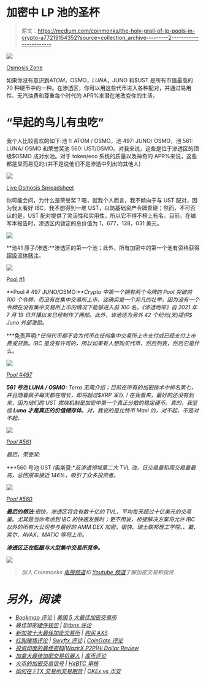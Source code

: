 # 加密中 LP 池的圣杯

> 原文：<https://medium.com/coinmonks/the-holy-grail-of-lp-pools-in-crypto-a77219154352?source=collection_archive---------2----------------------->

![](img/ac7e87cb75ac38baa7f7a86ad92703f9.png)

[Osmosis Zone](https://app.osmosis.zone/)

如果你没有意识到$ATOM，$OSMO，$LUNA，$JUNO 和$UST 是所有市值最高的 70 种硬币中的一种。在渗透区，你可以用这些代币进入各种配对，并通过易用性、无汽油费和尊重每个时代的 APR%来潜在地改变你的生活。

# “早起的鸟儿有虫吃”

我个人比较喜欢的如下:池 1: ATOM / OSMO，池 497: JUNO/ OSMO，池 561: LUNA/ OSMO 和荣誉奖池 560: UST/OSMO。对我来说，这些是位于渗透区的顶级$OSMO 成对水池。对于 token/eco 系统的质量以及神奇的 APR%来说，这些都是显而易见的:(并不是说他们不是渗透中列出的其他人)

![](img/0bb7b1091ba22129bb48fc9f2961660a.png)

[Live Osmosis Spreadsheet](https://docs.google.com/spreadsheets/d/1iykeJ13ysTwo6oA-9xwQWXOZTzdiQOy6CyZFp4Vv2Ww/edit?pli=1#gid=9186761)

你可能会问，为什么是荣誉奖？嗯，就我个人而言，我不倾向于与 UST 配对，因为我太看好 IBC，我不想得到一堆 UST，以防基础资产令牌泵硬；然而，不可否认的是，UST 配对提供了灵活性和实用性，所以它不得不榜上有名。目前，在编写本报告时，渗透区内锁定的总价值为 1，677，128，031 美元。

![](img/ceb180f959078c534524155d62384cf2.png)

**池#1 原子/渗透:**渗透区的第一个池；此外，所有加密中的第一个池有资格获得[超级流体赌注](/osmosis-community-updates/what-is-superfluid-staking-b771aba2dafc)。

![](img/6598bac9a7ac1d043668ba4738fc7c26.png)

[Pool #1](https://info.osmosis.zone/pool/1)

**Pool # 497 JUNO/OSMO:****Crypto 中第一个拥有两个令牌的 Pool 突破前 100 个令牌，而没有在集中交易所上市*。这确实是一个非凡的壮举，因为没有一个令牌在没有集中交易所上市的情况下能够进入前 100 名。《渗透地带》自 2021 年 7 月 19 日开播以来已经制作了两部。此外，该池还为另外 42 个纪元(天)提供$ Juno 外部激励。*

***免责声明:**任何代币都不会为代币在任何集中交易所上市支付或已经支付上市费或贷款。IBC 是没有许可的，所以如果有人想购买代币，然后列表，然后它是什么。*

*![](img/fd8a9ed678aac17b468502b3668e42bd.png)*

*[Pool #497](https://info.osmosis.zone/pool/497)*

***561 号池 LUNA / OSMO:** Terra 无需介绍；目前在所有的加密技术中排名第七，并且随着疯子每天都在增长，即将超过$XRP 军队！在我看来，最好的还没有到来，因为他们的 UST 燃烧机制是加密中第一个真正分散的稳定硬币。真的，我坚信 **Luna 才是真正的价值储存体**。对，我说的是比特币 Maxi 的，对不起，不是对不起。*

*![](img/26cf6bdc7721ffcc6bc0b49d8f5ad966.png)*

*[Pool #561](https://info.osmosis.zone/pool/561)*

*最后，荣誉奖:*

***560 号池 UST /奥斯莫:**反渗透领域第二大 TVL 池，日交易量和周交易量最高，总回报率接近 146%，吸引了众多投资者。*

*![](img/31cc828b0bc4a10f02ce0efdb6cbaca3.png)*

*[Pool #560](https://info.osmosis.zone/pool/560)*

***最后的想法**:很快，渗透区将会有数十亿的 TVL，平均每天超过十亿美元的交易量。尤其是当你考虑到 IBC 的快速发展时；更不用说，桥接解决方案将允许 IBC 以外的所有大公司参与最好的 AMM DEX 加密。很快、瑞士联邦理工学院、、戴、索尔、AVAX、MATIC 等将上市。*

***渗透区正在酝酿与大型集中交易所竞争。***

*![](img/df42619c2c9cfad2ddacfca65f07fae4.png)*

> *加入 Coinmonks [电报频道](https://t.me/coincodecap)和 [Youtube 频道](https://www.youtube.com/c/coinmonks/videos)了解加密交易和投资*

# *另外，阅读*

*   *[Bookmap 评论](https://coincodecap.com/bookmap-review-2021-best-trading-software) | [美国 5 大最佳加密交易所](https://coincodecap.com/crypto-exchange-usa)*
*   *最佳加密[硬件钱包](/coinmonks/hardware-wallets-dfa1211730c6) | [Bitbns 评论](/coinmonks/bitbns-review-38256a07e161)*
*   *[新加坡十大最佳加密交易所](https://coincodecap.com/crypto-exchange-in-singapore) | [购买 AXS](https://coincodecap.com/buy-axs-token)*
*   *[红狗赌场评论](https://coincodecap.com/red-dog-casino-review) | [Swyftx 评论](https://coincodecap.com/swyftx-review) | [CoinGate 评论](https://coincodecap.com/coingate-review)*
*   *[投资印度的最佳密码](https://coincodecap.com/best-crypto-to-invest-in-india-in-2021)|[WazirX P2P](https://coincodecap.com/wazirx-p2p)|[Hi Dollar Review](https://coincodecap.com/hi-dollar-review)*
*   *[加拿大最佳加密交易机器人](https://coincodecap.com/5-best-crypto-trading-bots-in-canada) | [库币评论](https://coincodecap.com/kucoin-review)*
*   *[火币的加密交易信号](https://coincodecap.com/huobi-crypto-trading-signals) | [HitBTC 审核](/coinmonks/hitbtc-review-c5143c5d53c2)*
*   *[如何在 FTX 交易所交易期货](https://coincodecap.com/ftx-futures-trading) | [OKEx vs 币安](https://coincodecap.com/okex-vs-binance)*